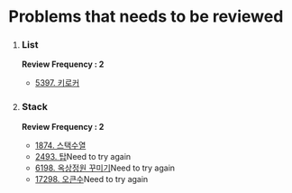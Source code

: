 <h1>Problems that needs to be reviewed</h1>
<ol>
  <li><h3>List</h3></li>
  <b>Review Frequency : 2</b>
  <ul>
    <li><a href="https://www.acmicpc.net/problem/5397">5397. 키로커</a></li>
  </ul>
  <li><h3>Stack</h3></li>
  <b>Review Frequency : 2</b>
  <ul>
    <li><a href="https://www.acmicpc.net/problem/1874">1874. 스택수열</a></li>
    <li><a href="https://www.acmicpc.net/problem/2493">2493. 탑</a>Need to try again</li>
    <li><a href="https://www.acmicpc.net/problem/6198">6198. 옥상정원 꾸미기</a>Need to try again</li>
    <li><a href="https://www.acmicpc.net/problem/17298">17298. 오큰수</a>Need to try again</li>
  </ul>
</ol>

